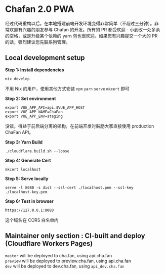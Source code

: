 # Chafan 2.0 PWA

经过代码重构以后，在本地搭建前端开发环境变得非常简单（不超过三分钟）。非常欢迎有兴趣的朋友参与 Chafan 的开发。所有的 PR 都受欢迎 - 小到改一处多余的空格，或是升级某个依赖的 yarn 包也很欢迎。如果您有兴趣提交一个大的 PR 的话，强烈建议您先联系狗管理。

## Local development setup 

**Step 1: Install dependencies**

```
nix develop
```

不用 Nix 的用户，使用其他方式安装 `npm` `yarn` `serve` `mkcert` 即可  

**Step 2: Set environment**

```
export VUE_APP_API=api.$VUE_APP_HOST
export VUE_APP_NAME=ChaFan
export VUE_APP_ENV=staging
```

没错，得益于前后端分离的架构，在前端开发时鼓励大家直接使用 production ChaFan API。

**Step 3: Yarn Build**
```
./cloudflare.build.sh --loose
```

**Step 4: Generate Cert**

```
mkcert localhost
```


**Step 5: Serve locally**

```
serve -l 8080 -s dist --ssl-cert ./localhost.pem --ssl-key ./localhost-key.pem
```

**Step 6: Test in browser**
```
https://127.0.0.1:8080
```

这个域名在 CORS 白名单内

## Maintainer only section : CI-built and deploy (Cloudflare Workers Pages)

`master` will be deployed to cha.fan, using api.cha.fan  
`preview` will be deployed to preview.cha.fan, using api.cha.fan  
`dev` will be deployed to dev.cha.fan, using `api_dev.cha.fan`  

